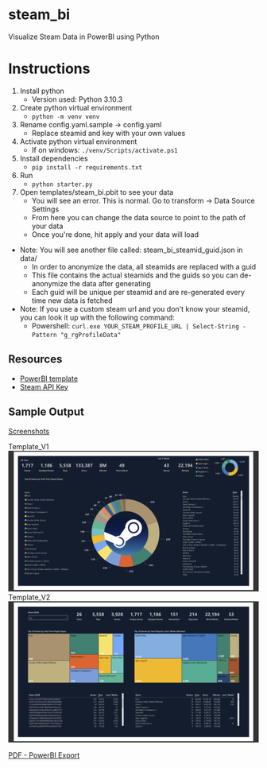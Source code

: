 # steam_bi
Visualize Steam Data in PowerBI using Python

# Instructions
1. Install python
    - Version used: Python 3.10.3
2. Create python virtual environment
    - ```python -m venv venv```
3. Rename config.yaml.sample -> config.yaml
    - Replace steamid and key with your own values
4. Activate python virtual environment
    - If on windows: ```./venv/Scripts/activate.ps1```
5. Install dependencies
    - ```pip install -r requirements.txt```
6. Run
    - ```python starter.py```
7. Open templates/steam_bi.pbit to see your data
    - You will see an error. This is normal. Go to transform -> Data Source Settings
    - From here you can change the data source to point to the path of your data
    - Once you're done, hit apply and your data will load

- Note: You will see another file called: steam_bi_steamid_guid.json in data/
    - In order to anonymize the data, all steamids are replaced with a guid
    - This file contains the actual steamids and the guids so you can de-anonymize the data after generating
    - Each guid will be unique per steamid and are re-generated every time new data is fetched  
- Note: If you use a custom steam url and you don't know your steamid, you can look it up with the following command:
    - Powershell: ```curl.exe YOUR_STEAM_PROFILE_URL | Select-String -Pattern "g_rgProfileData"```

## Resources
- [PowerBI template](templates/steam_bi.pbit)
- [Steam API Key](https://partner.steamgames.com/doc/webapi_overview/auth)

## Sample Output
[Screenshots](https://raw.githubusercontent.com/m-e-w/steam_bi/main/media/screenshots/)

Template_V1
![Template_V1](https://raw.githubusercontent.com/m-e-w/steam_bi/main/media/screenshots/Capture_05.PNG)
Template_V2
![Template_V2](https://raw.githubusercontent.com/m-e-w/steam_bi/main/media/screenshots/Capture_04.PNG)

[PDF - PowerBI Export](https://raw.githubusercontent.com/m-e-w/steam_bi/main/media/pdf/PowerBI_Export.pdf)


